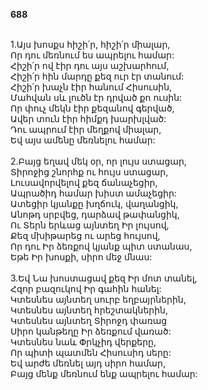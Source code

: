 **688**

\
1.Այս խոսքս հիշի՛ր, հիշի՛ր միալար,\
Որ դու մեռնում ես ապրելու համար:\
Հիշի՛ր ով էիր դու այս աշխարհում,\
Հիշի՛ր հին մարդը քեզ ուր էր տանում:\
Հիշի՛ր խաչն էիր հանում Հիսուսին,\
Մահվան սև լուծն էր դրված քո ուսին:\
Որ փուչ մեկն էիր քեզանով գերված,\
Ավեր տուն էիր հիմքդ խարխլված:\
Դու ապրում էիր մեղքով միալար,\
Եվ այս ամենը մեռնելու համար:\
\
2.Բայց եղավ մեկ օր, որ լույս ստացար,\
Տիրոջից շնորհք ու հույս ստացար,\
Լուսավորվելով քեզ ճանաչեցիր,\
Ապրածիդ համար խիստ ամաչեցիր:\
Ատեցիր կյանքը խղճուկ, վաղանցիկ,\
Անոթդ սրբվեց, դարձավ թափանցիկ,\
Ու Տերն երևաց այնտեղ Իր լույսով,\
Քեզ մխիթարեց ու արեց հույսով,\
Որ դու Իր ձեռքով կյանք պիտ ստանաս,\
Եթե Իր խոսքի, սիրո մեջ մնաս:\
\
3.Եվ Նա խոստացավ քեզ Իր մոտ տանել,\
Հզոր բազուկով Իր գահին հանել:\
Կտեսնես այնտեղ սուրբ եղբայրներին,\
Կտեսնես այնտեղ հրեշտակներին,\
Կտեսնես այնտեղ Տիրոջդ փառաց\
Սիրո կանթեղը Իր ձեռքում վառած:\
Կտեսնես նաև Փրկչիդ վերքերը,\
Որ պիտի պատմեն Հիսուսիդ սերը:\
Եվ արժե մեռնել այդ սիրո համար,\
Բայց մենք մեռնում ենք ապրելու համար:
